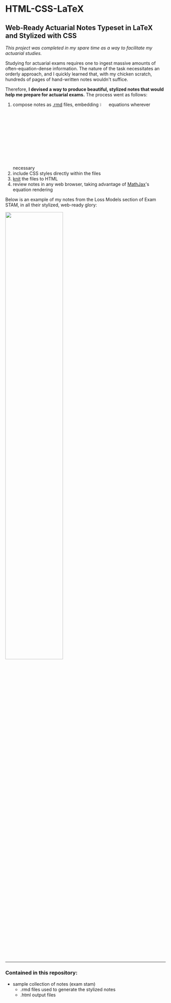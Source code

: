 # HTML-CSS-LaTeX
## Web-Ready Actuarial Notes Typeset in LaTeX and Stylized with CSS

*This project was completed in my spare time as a way to facilitate my actuarial studies.*

Studying for actuarial exams requires one to ingest massive amounts of often-equation-dense information. The nature of the task necessitates an orderly approach, and I quickly learned that, with my chicken scratch, hundreds of pages of hand-written notes wouldn't suffice.

Therefore, **I devised a way to produce beautiful, stylized notes that would help me prepare for actuarial exams.** The process went as follows:

1) compose notes as [.rmd](https://rmarkdown.rstudio.com/) files, embedding <img src="https://i.stack.imgur.com/zHFFO.png" width = "5%"> equations wherever necessary
2) include CSS styles directly within the files 
3) [knit](https://en.wikipedia.org/wiki/Knitr#:~:text=knitr%20is%20an%20engine%20for,%2C%20AsciiDoc%2C%20and%20reStructuredText%20documents.) the files to HTML
4) review notes in any web browser, taking advantage of [MathJax](https://www.mathjax.org)'s equation rendering

Below is an example of my notes from the Loss Models section of Exam STAM, in all their stylized, web-ready glory:

<img src = "https://github.com/JosephKnittel/HTML-CSS-LaTeX/blob/main/Images/notes_demo.gif?raw=true" width = 60%>

<hr>

### Contained in this repository:
- sample collection of notes (exam stam)
  - .rmd files used to generate the stylized notes
  - .html output files

